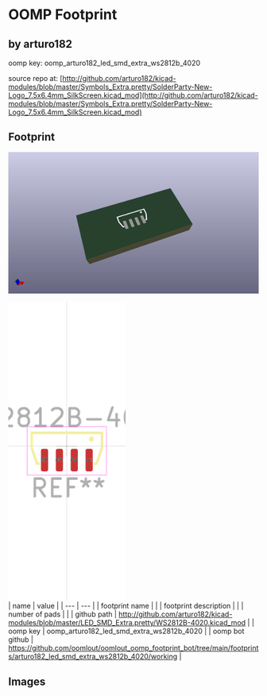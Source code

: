 # OOMP Footprint  
##   by arturo182  
  
oomp key: oomp_arturo182_led_smd_extra_ws2812b_4020  
  
source repo at: [http://github.com/arturo182/kicad-modules/blob/master/Symbols_Extra.pretty/SolderParty-New-Logo_7.5x6.4mm_SilkScreen.kicad_mod](http://github.com/arturo182/kicad-modules/blob/master/Symbols_Extra.pretty/SolderParty-New-Logo_7.5x6.4mm_SilkScreen.kicad_mod)  
## Footprint  
  
[![working_kicad_pcb_3d.png](working_kicad_pcb_3d_600.png)](working_kicad_pcb_3d.png)  
  
[![working.png](working_600.png)](working.png)  
| name | value | 
| --- | --- | 
| footprint name |  | 
| footprint description |  | 
| number of pads |  | 
| github path | http://github.com/arturo182/kicad-modules/blob/master/LED_SMD_Extra.pretty/WS2812B-4020.kicad_mod | 
| oomp key | oomp_arturo182_led_smd_extra_ws2812b_4020 | 
| oomp bot github | https://github.com/oomlout/oomlout_oomp_footprint_bot/tree/main/footprints/arturo182_led_smd_extra_ws2812b_4020/working | 
## Images  

